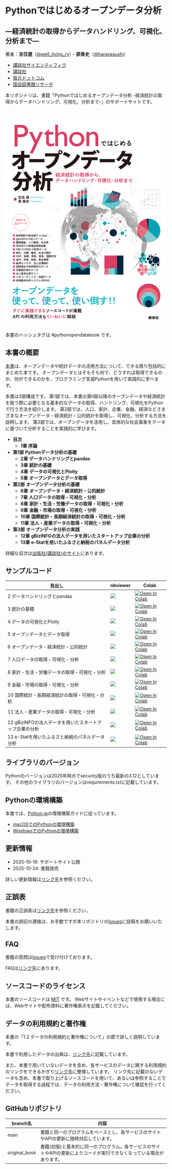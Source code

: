 # Pythonではじめるオープンデータ分析
## ―経済統計の取得からデータハンドリング、可視化、分析まで―

著者：**吉住遼**（[@well_living_ry](https://x.com/well_living_ry)）・**原泰史**（[@harayasushi](https://x.com/harayasushi)）

- [講談社サイエンティフィク](https://www.kspub.co.jp/)
- [講談社](https://www.kodansha.co.jp/book/products/0000419304)
- [版元ドットコム](https://www.hanmoto.com/bd/isbn/9784065412251)
- [国会図書館リサーチ](https://ndlsearch.ndl.go.jp/books/R100000137-I9784065412251)

本リポジトリは、書籍「Pythonではじめるオープンデータ分析 -経済統計の取得からデータハンドリング、可視化、分析まで-」のサポートサイトです。

<br>
     
![書籍の表紙](assets/images/python_opendata_book_cover.jpg)

本書のハッシュタグは #pythonopendatabook です。

## 本書の概要

[本書](https://www.kodansha.co.jp/book/products/0000419304)は、オープンデータや統計データの活用方法について、できる限り包括的にまとめた本です。
オープンデータとはそもそも何で、どうすれば取得できるのか、何ができるのかを、プログラミング言語Pythonを用いて実践的に学べます。

本書は3部構成です。
第1部では、本書の第Ⅱ部以降のオープンデータや経済統計を扱う際に必要となる基本的なデータの取得、ハンドリング、可視化をPythonで行う方法を紹介します。
第2部では、人口、家計、企業、金融、経済などさまざまなオープンデータ・経済統計・公的統計を取得し、可視化、分析する方法を説明します。
第3部では、オープンデータを活用し、具体的な社会事象をデータに基づいて分析することを実践的に学びます。


- **目次** 
    - **1章** **序論**   
- **第1部** **Pythonデータ分析の基礎**
    - **2章** **データハンドリングとpandas**     
    - **3章** **統計の基礎**     
    - **4章** **データの可視化とPlotly**    
    - **5章** **オープンデータとデータ取得**     
- **第2部** **オープンデータ分析の基礎**
    - **6章** **オープンデータ・経済統計・公的統計**     
    - **7章** **人口データの取得・可視化・分析**     
    - **8章** **家計・生活・労働データの取得・可視化・分析**     
    - **9章** **金融・市場の取得・可視化・分析**     
    - **10章** **国際統計・長期経済統計の取得・可視化・分析**     
    - **11章** **法人・産業データの取得・可視化・分析**    
- **第3部** **オープンデータ分析の実践** 
    - **12章** **gBizINFOの法人データを用いたスタートアップ企業の分析**     
    - **13章** **e-Statを用いたふるさと納税のパネルデータ分析**    

詳細な目次は[出版社(講談社)のサイト](https://www.kodansha.co.jp/book/products/0000419304)にあります。

## サンプルコード

見出し|nbviewer|Colab
---|---|---
2 データハンドリングとpandas | [![](https://img.shields.io/badge/render-nbviewer-orange.svg)](https://nbviewer.jupyter.org/github/python-opendata-analysis/python-opendata-analysis-book/blob/main/ch02_data_wrangling.ipynb) | [![Open In Colab](https://colab.research.google.com/assets/colab-badge.svg)](https://colab.research.google.com/github/ch02_data_wrangling.ipynb)
3 統計の基礎 | [![](https://img.shields.io/badge/render-nbviewer-orange.svg)](https://nbviewer.jupyter.org/github/python-opendata-analysis/python-opendata-analysis-book/blob/main/ch03_statistics.ipynb) | [![Open In Colab](https://colab.research.google.com/assets/colab-badge.svg)](https://colab.research.google.com/github/ch03_statistics.ipynb)
4 データの可視化とPlotly | [![](https://img.shields.io/badge/render-nbviewer-orange.svg)](https://nbviewer.jupyter.org/github/python-opendata-analysis/python-opendata-analysis-book/blob/main/ch04_data_visualization.ipynb) | [![Open In Colab](https://colab.research.google.com/assets/colab-badge.svg)](https://colab.research.google.com/github/ch04_data_visualization.ipynb)
5 オープンデータとデータ取得 | [![](https://img.shields.io/badge/render-nbviewer-orange.svg)](https://nbviewer.jupyter.org/github/python-opendata-analysis/python-opendata-analysis-book/blob/main/ch05_opendata_and_gettingdata.ipynb) | [![Open In Colab](https://colab.research.google.com/assets/colab-badge.svg)](https://colab.research.google.com/github/ch05_opendata_and_gettingdata.ipynb)
6 オープンデータ・経済統計・公的統計 | [![](https://img.shields.io/badge/render-nbviewer-orange.svg)](https://nbviewer.jupyter.org/github/python-opendata-analysis/python-opendata-analysis-book/blob/main/ch06_official_statistic.ipynb) | [![Open In Colab](https://colab.research.google.com/assets/colab-badge.svg)](https://colab.research.google.com/github/ch06_official_statistic.ipynb)
7 人口データの取得・可視化・分析 | [![](https://img.shields.io/badge/render-nbviewer-orange.svg)](https://nbviewer.jupyter.org/github/python-opendata-analysis/python-opendata-analysis-book/blob/main/ch07_population.ipynb) | [![Open In Colab](https://colab.research.google.com/assets/colab-badge.svg)](https://colab.research.google.com/github/ch07_population.ipynb)
8 家計・生活・労働データの取得・可視化・分析 | [![](https://img.shields.io/badge/render-nbviewer-orange.svg)](https://nbviewer.jupyter.org/github/python-opendata-analysis/python-opendata-analysis-book/blob/main/ch08_households.ipynb) | [![Open In Colab](https://colab.research.google.com/assets/colab-badge.svg)](https://colab.research.google.com/github/ch08_households.ipynb)
9 金融・市場の取得・可視化・分析 | [![](https://img.shields.io/badge/render-nbviewer-orange.svg)](https://nbviewer.jupyter.org/github/python-opendata-analysis/python-opendata-analysis-book/blob/main/ch09_finance.ipynb) | [![Open In Colab](https://colab.research.google.com/assets/colab-badge.svg)](https://colab.research.google.com/github/ch09_finance.ipynb)
10 国際統計・長期経済統計の取得・可視化・分析 | [![](https://img.shields.io/badge/render-nbviewer-orange.svg)](https://nbviewer.jupyter.org/github/python-opendata-analysis/python-opendata-analysis-book/blob/main/ch10_sna_and_economic_statistics.ipynb) | [![Open In Colab](https://colab.research.google.com/assets/colab-badge.svg)](https://colab.research.google.com/github/ch10_sna_and_economic_statistics.ipynb)
11 法人・産業データの取得・可視化・分析 | [![](https://img.shields.io/badge/render-nbviewer-orange.svg)](https://nbviewer.jupyter.org/github/python-opendata-analysis/python-opendata-analysis-book/blob/main/ch11_industry.ipynb) | [![Open In Colab](https://colab.research.google.com/assets/colab-badge.svg)](https://colab.research.google.com/github/ch11_industry.ipynb)
12 gBizINFOの法人データを用いたスタートアップ企業の分析 | [![](https://img.shields.io/badge/render-nbviewer-orange.svg)](https://nbviewer.jupyter.org/github/python-opendata-analysis/python-opendata-analysis-book/blob/main/ch12_startup.ipynb) | [![Open In Colab](https://colab.research.google.com/assets/colab-badge.svg)](https://colab.research.google.com/github/ch12_startup.ipynb)
13 e-Statを用いたふるさと納税のパネルデータ分析 | [![](https://img.shields.io/badge/render-nbviewer-orange.svg)](https://nbviewer.jupyter.org/github/python-opendata-analysis/python-opendata-analysis-book/blob/main/ch13_paneldata.ipynb) | [![Open In Colab](https://colab.research.google.com/assets/colab-badge.svg)](https://colab.research.google.com/github/ch13_paneldata.ipynb)

## ライブラリのバージョン

Pythonのバージョンは2025年時点でsecurity版のうち最新の3.12としています。
その他のライブラリのバージョンはrequirements.txtに記載しています。

## Pythonの環境構築

本書では、[Python.jp](https://www.python.jp/install/install.html)の環境構築ガイドに従っています。

- [macOSでのPythonの環境構築](https://www.python.jp/install/macos/index.html)
- [WindowsでのPythonの環境構築](https://www.python.jp/install/windows/index.html)


## 更新情報

- 2025-10-19: サポートサイト公開
- 2025-10-24: 書籍発売

詳しい更新情報は[リンク先](https://github.com/python-opendata-analysis/python-opendata-analysis-book/blob/main/UPDATE.md)を参照ください。

## 正誤表

書籍の正誤表は[リンク先](https://github.com/python-opendata-analysis/python-opendata-analysis-book/blob/main/UPDATE.md)を参照ください。

本書の誤記の連絡は、お手数ですが本リポジトリの[Issues](https://github.com/python-opendata-analysis/python-opendata-analysis-book/issues)に投稿をお願いいたします。

## FAQ 

書籍の質問は[Issues](https://github.com/python-opendata-analysis/python-opendata-analysis-book/issues)で受け付けております。

FAQは[リンク先](https://github.com/python-opendata-analysis/python-opendata-analysis-book/blob/main/FAQ.md)にあります。

## ソースコードのライセンス

本書のソースコードは [MIT](https://github.com/python-opendata-analysis/python-opendata-analysis-book/blob/main/LICENSE) です。
Webサイトやイベントなどで使用する場合には、Webサイトや配布資料に著作権表示を記載してください。

## データの利用規約と著作権

本書の「1.2 データの利用規約と著作権について」の節で詳しく説明しています。

本書で利用したデータの出典は、[リンク先](https://github.com/python-opendata-analysis/python-opendata-analysis-book/tree/main/terms_of_use)に記載しています。

また、本書で用いていないデータを含め、各サービスのデータに関する利用規約のリンクをできるかぎり[リンク先](https://github.com/python-opendata-analysis/python-opendata-analysis-book/tree/main/terms_of_use)に整理しています。
リンク先に記載のないデータも含め、本書で取り上げるソースコードを用いて、あるいは参照することでデータを取得する過程では、データの利用方法・著作権について確認を行ってください。

## GitHubリポジトリ

| branch名 | 内容 |
| ------------- | ------------------------------------------------------------ |
| main | 書籍と同一のプログラムをベースとし、各サービスのサイトやAPIの更新に随時対応しています。 |
| original_book | 書籍(初版)と基本的に同一のプログラム。各サービスのサイトやAPIの更新によりコードが実行できなくなっている場合があります。 |

